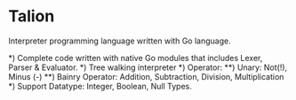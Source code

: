 # Talion

Interpreter programming language written with Go language.

*) Complete code written with native Go modules that includes Lexer, Parser & Evaluator.
*) Tree walking interpreter
*) Operator:
    **) Unary: Not(!), Minus (-)
    **) Bainry Operator: Addition, Subtraction, Division, Multiplication
*) Support Datatype: Integer, Boolean, Null Types.
